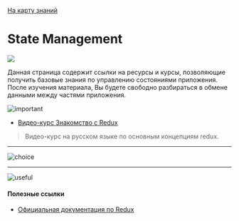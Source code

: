  <a href="https://github.com/js-machine/dashboard/blob/master/knowledge-map/MAP.md">На карту знаний</a>
 
 # State Management
![](https://github.com/js-machine/dashboard/blob/master/knowledge-map/images/advanced-map.png)

Данная страница содержит ссылки на ресурсы и курсы, позволяющие получить базовые знания по управлению состояниями приложения. После изучения материала, Вы будете свободно разбираться в обмене данными между частями приложения.

![important]

* [Видео-курс Знакомство с Redux](https://www.youtube.com/watch?v=-m3evZuzXC8&list=PLqHlAwsJRxANFIgAf7BO8hNYdvipLERxQ)

> Видео-курс на русском языке по основным концепциям redux.

---
![choice]

 ---
![useful]

#### Полезные ссылки

* [Официальная документация по Redux](https://redux.js.org/)

[important]: https://github.com/js-machine/dashboard/blob/master/knowledge-map/images/important.png
[choice]: https://github.com/js-machine/dashboard/blob/master/knowledge-map/images/choice.png
[useful]: https://github.com/js-machine/dashboard/blob/master/knowledge-map/images/useful.png
